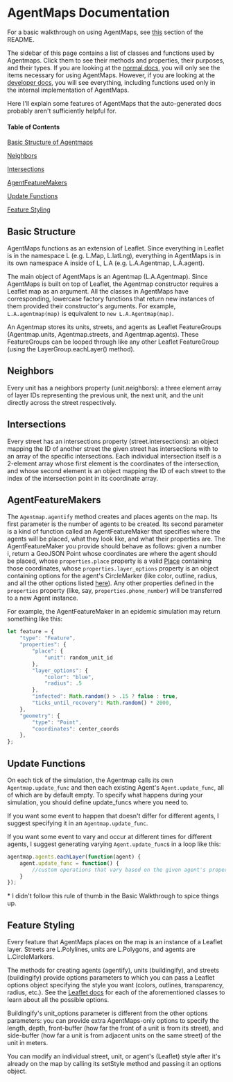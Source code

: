 # AgentMaps Documentation

For a basic walkthrough on using AgentMaps, see [this](https://noncomputable.github.io/AgentMaps/#basic-walkthrough) section of the README.

The sidebar of this page contains a list of classes and functions used by Agentmaps. 
Click them to see their methods and properties, their purposes, and their types.
If you are looking at the [normal docs](https://noncomputable.github.io/AgentMaps/docs),
you will only see the items necessary for using AgentMaps. However, if you are looking at
the [developer docs](https://noncomputable.github.io/AgentMaps/devdocs/), you will see
everything, including functions used only in the internal implementation of AgentMaps.

Here I'll explain some features of AgentMaps that the auto-generated docs probably aren't sufficiently helpful for.

#### Table of Contents

[Basic Structure of Agentmaps](#basic-structure)

[Neighbors](#neighbors)

[Intersections](#intersections)

[AgentFeatureMakers](#agentfeaturemakers)

[Update Functions](#update-functions)

[Feature Styling](#feature-styling)

## Basic Structure

AgentMaps functions as an extension of Leaflet. 
Since everything in Leaflet is in the namespace L (e.g. L.Map, L.latLng), everything in AgentMaps is in its own namespace A inside of L, L.A (e.g. L.A.Agentmap, L.A.agent).

The main object of AgentMaps is an Agentmap (L.A.Agentmap).
Since AgentMaps is built on top of Leaflet, the Agentmap constructor requires a Leaflet map as an argument.
All the classes in AgentMaps have corresponding, lowercase factory functions that return new instances of them provided their
constructor's arguments. For example, `L.A.agentmap(map)` is equivalent to `new L.A.Agentmap(map)`.

An Agentmap stores its units, streets, and agents as Leaflet FeatureGroups (Agentmap.units, Agentmap.streets, and Agentmap.agents).
These FeatureGroups can be looped through like any other Leaflet FeatureGroup (using the LayerGroup.eachLayer() method).

## Neighbors

Every unit has a neighbors property (unit.neighbors): a three element array of layer IDs representing the previous unit, the next unit, and the
unit directly across the street respectively.

## Intersections

Every street has an intersections property (street.intersections): an object mapping the ID of another street the given street has intersections with to an array of the specific intersections. Each individual intersection itself is a 2-element array whose first element is the coordinates of the intersection,
and whose second element is an object mapping the ID of each street to the index of the intersection point in its coordinate array.

## AgentFeatureMakers

The `Agentmap.agentify` method creates and places agents on the map. Its first parameter is the number of agents to be created.
Its second parameter is a kind of function called an AgentFeatureMaker that specifies where the agents will be placed, what they look like, and what their properties are.
The AgentFeatureMaker you provide should behave as follows: given a number i, return a GeoJSON Point whose coordinates are where the agent should be placed, 
whose `properties.place` property is a valid [Place](https://noncomputable.github.io/AgentMaps/docs/global.html#Place) containing those coordinates,
whose `properties.layer_options` property is an object containing options for the agent's CircleMarker 
(like color, outline, radius, and all the other options listed [here](https://leafletjs.com/reference-1.3.2.html#circlemarker-option)). 
Any other properties defined in the `properties` property (like, say, `properties.phone_number`) will be transferred to a new Agent instance. 

For example, the AgentFeatureMaker in an epidemic simulation may return something like this:
```javascript
let feature = { 
	"type": "Feature",
	"properties": {
		"place": {
			"unit": random_unit_id
		},
		"layer_options": {
			"color": "blue",
			"radius": .5
		},
		"infected": Math.random() > .15 ? false : true,
		"ticks_until_recovery": Math.random() * 2000,
	},
	"geometry": {
		"type": "Point",
		"coordinates": center_coords
	},
};
```

## Update Functions

On each tick of the simulation, the Agentmap calls its own `Agentmap.update_func` and then each existing Agent's `Agent.update_func`, all of which are by default empty.
To specify what happens during your simulation, you should define update\_funcs where you need to.

If you want some event to happen that doesn't differ for different agents, I suggest specifying it in an `Agentmap.update_func`.

If you want some event to vary and occur at different times for different agents, I suggest generating varying `Agent.update_func`s in a loop like this:
```javascript
agentmap.agents.eachLayer(function(agent) {
	agent.update_func = function() {
		//custom operations that vary based on the given agent's properties
	}
});
```

\* I didn't follow this rule of thumb in the Basic Walkthrough to spice things up.

## Feature Styling

Every feature that AgentMaps places on the map is an instance of a Leaflet layer. Streets are L.Polylines, units are L.Polygons, and agents are L.CircleMarkers.

The methods for creating agents (agentify), units (buildingify), and streets (buildingify) provide options parameters to which you can pass a Leaflet options object 
specifying the style you want (colors, outlines, transparency, radius, etc.). 
See the [Leaflet docs](https://leafletjs.com/reference-1.3.2.html) for each of the aforementioned classes to learn about all the possible options. 

Buildingify's unit\_options parameter is different from the other options parameters: you can provide extra AgentMaps-only options to specify the length, depth, front-buffer (how far the front of a unit is from its street), and side-buffer (how far a unit is from adjacent units on the same street) of the unit in meters.

You can modify an individual street, unit, or agent's (Leaflet) style after it's already on the map by calling its setStyle method and passing it an options object.
